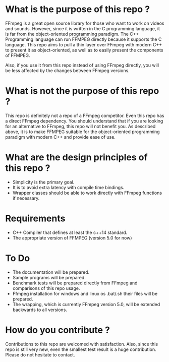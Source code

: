 # What is the purpose of this repo ?

FFmpeg is a great open source library for those who want to work on videos and sounds. However, since it is written in the C programming language, it is far from the object-oriented programming paradigm. The C++ Programming language can run FFMPEG directly because it supports the C language. This repo aims to pull a thin layer over FFmpeg with modern C++ to present it as object-oriented, as well as to easily present the components of FFMPEG. 

Also, if you use it from this repo instead of using FFmpeg directly, you will be less affected by the changes between FFmpeg versions.

# What is not the purpose of this repo ?

This repo is definitely not a repo of a FFmpeg competitor. Even this repo has a direct FFmpeg dependency. You should understand that if you are looking for an alternative to FFmpeg, this repo will not benefit you. As described above, it is to make FFMPEG suitable for the object-oriented programming paradigm with modern C++ and provide ease of use.

# What are the design principles of this repo ?
- Simplicity is the primary goal.
- It is to avoid extra latency with compile time bindings.
- Wrapper classes should be able to work directly with FFmpeg functions if necessary.

# Requirements
- C++ Compiler that defines at least the c++14 standard.
- The appropriate version of FFMPEG (version 5.0 for now)

# To Do

- The documentation will be prepared.
- Sample programs will be prepared.
- Benchmark tests will be prepared directly from FFmpeg and comparisons of this repo usage.
- Ffmpeg installation for windows and linux os .bat/.sh their files will be prepared.
- The wrapping, which is currently FFmpeg version 5.0, will be extended backwards to all versions.

# How do you contribute ? 

Contributions to this repo are welcomed with satisfaction. Also, since this repo is still very new, even the smallest test result is a huge contribution. Please do not hesitate to contact.

